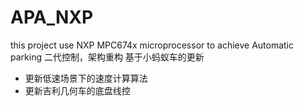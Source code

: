 # APA_NXP
this project use NXP MPC674x microprocessor to achieve Automatic parking
二代控制，架构重构
基于小蚂蚁车的更新

- 更新低速场景下的速度计算算法
- 更新吉利几何车的底盘线控